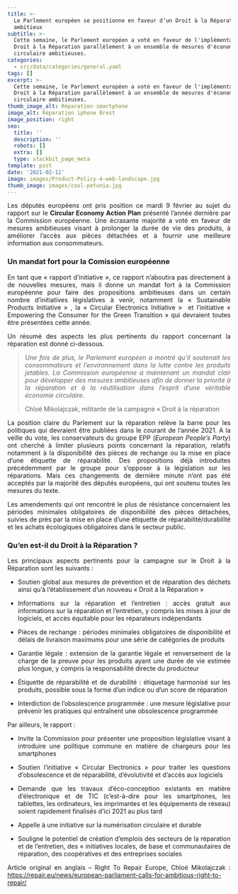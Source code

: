 ```yaml
---
title: >-
  Le Parlement européen se positionne en faveur d’un Droit à la Réparation
  ambitieux
subtitle: >-
  Cette semaine, le Parlement européen a voté en faveur de l'implémentation d'un
  Droit à la Réparation parallèlement à un ensemble de mesures d'économie
  circulaire ambitieuses.
categories:
  - src/data/categories/general.yaml
tags: []
excerpt: >-
  Cette semaine, le Parlement européen a voté en faveur de l'implémentation d'un
  Droit à la Réparation parallèlement à un ensemble de mesures d'économie
  circulaire ambitieuses.
thumb_image_alt: Réparation smartphone
image_alt: Réparation iphone Brest
image_position: right
seo:
  title: ''
  description: ''
  robots: []
  extra: []
  type: stackbit_page_meta
template: post
date: '2021-02-11'
image: images/Product-Policy-4-web-landscape.jpg
thumb_image: images/cool-petunia.jpg
---
```

<div style="text-align: justify">

Les députés européens ont pris position ce mardi 9 février au sujet du rapport sur le **Circular Economy Action Plan** présenté l’année dernière par la Commission européenne. Une écrasante majorité a voté en faveur de mesures ambitieuses visant à prolonger la durée de vie des produits, à améliorer l’accès aux pièces détachées et à fournir une meilleure information aux consommateurs.

### Un mandat fort pour la Comission européenne

En tant que « rapport d’initiative », ce rapport n’aboutira pas directement à de nouvelles mesures, mais il donne un mandat fort à la Commission européenne pour faire des propositions ambitieuses dans un certain nombre d’initiatives législatives à venir, notamment la « Sustainable Products Initiative » , la « Circular Electronics Initiative »  et l’initiative « Empowering the Consumer for the Green Transition » qui devraient toutes être présentées cette année.

Un résumé des aspects les plus pertinents du rapport concernant la réparation est donné ci-dessous.

> *Une fois de plus, le Parlement européen a montré qu’il soutenait les consommateurs et l’environnement dans la lutte contre les produits jetables. La Commission européenne a maintenant un mandat clair pour développer des mesures ambitieuses afin de donner la priorité à la réparation et à la réutilisation dans l’esprit d’une véritable économie circulaire.*
>
> Chloé Mikolajczak, militante de la campagne « Droit à la réparation

La position claire du Parlement sur la réparation relève la barre pour les politiques qui devraient être publiées dans le courant de l’année 2021. A la veille du vote, les conservateurs du groupe EPP (*European People’s Party*) ont cherché à limiter plusieurs points concernant la réparation,  relatifs notamment à la disponibilité des pièces de rechange ou la mise en place d’une étiquette de réparabilité. Des propositions déjà  introduites précédemment par le groupe pour s’opposer à la législation sur les réparations. Mais ces changements de dernière minute n’ont pas été acceptés par la majorité des députés européens, qui ont soutenu toutes les mesures du texte.

Les amendements qui ont rencontré le plus de résistance concernaient les périodes minimales obligatoires de disponibilité des pièces détachées, suivies de près par la mise en place d’une étiquette de réparabilité/durabilité et les achats écologiques obligatoires dans le secteur public.

### Qu’en est-il du Droit à la Réparation ?

Les principaux aspects pertinents pour la campagne sur le Droit à la Réparation sont les suivants :

*   Soutien global aux mesures de prévention et de réparation des déchets ainsi qu’à l’établissement d’un nouveau « Droit à la Réparation »

*   Informations sur la réparation et l’entretien : accès gratuit aux informations sur la réparation et l’entretien, y compris les mises à jour de logiciels, et accès équitable pour les réparateurs indépendants

*   Pièces de rechange : périodes minimales obligatoires de disponibilité et délais de livraison maximums pour une série de catégories de produits

*   Garantie légale : extension de la garantie légale et renversement de la charge de la preuve pour les produits ayant une durée de vie estimée plus longue, y compris la responsabilité directe du producteur

*   Étiquette de réparabilité et de durabilité : étiquetage harmonisé sur les produits, possible sous la forme d’un indice ou d’un score de réparation

*   Interdiction de l’obsolescence programmée : une mesure législative pour prévenir les pratiques qui entraînent une obsolescence programmée

Par ailleurs, le rapport :

*   Invite la Commission pour présenter une proposition législative visant à introduire une politique commune en matière de chargeurs pour les smartphones

*   Soutien l’initiative « Circular Electronics » pour traiter les questions d’obsolescence et de réparabilité, d’évolutivité et d’accès aux logiciels

*   Demande que les travaux d’éco-conception existants en matière d’électronique et de TIC (c’est-à-dire pour les smartphones, les tablettes, les ordinateurs, les imprimantes et les équipements de réseau) soient rapidement finalisés d’ici 2021 au plus tard

*   Appelle à une initiative sur la numérisation circulaire et durable

*   Souligne le potentiel de création d’emplois des secteurs de la réparation et de l’entretien, des « initiatives locales, de base et communautaires de réparation, des coopératives et des entreprises sociales

Article original en anglais – Right To Repair Europe, Chloé Mikolajczak :
<https://repair.eu/news/european-parliament-calls-for-ambitious-right-to-repair/>

</div>

